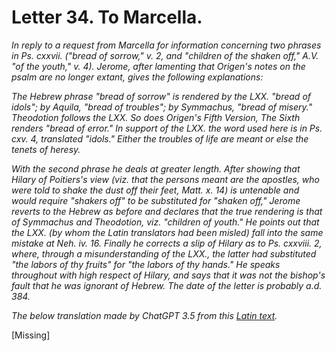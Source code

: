 <h1>Letter 34. To Marcella.</h1>

<p><i>In reply to a request from Marcella for information concerning two phrases in Ps. cxxvii. ("bread of sorrow," v. 2, and "children of the shaken off," A.V. "of the youth," v. 4). Jerome, after lamenting that Origen's notes on the psalm are no longer extant, gives the following explanations:

The Hebrew phrase "bread of sorrow" is rendered by the LXX. "bread of idols"; by Aquila, "bread of troubles"; by Symmachus, "bread of misery." Theodotion follows the LXX. So does Origen's Fifth Version, The Sixth renders "bread of error." In support of the LXX. the word used here is in Ps. cxv. 4, translated "idols." Either the troubles of life are meant or else the tenets of heresy.

With the second phrase he deals at greater length. After showing that Hilary of Poitiers's view (viz. that the persons meant are the apostles, who were told to shake the dust off their feet, Matt. x. 14) is untenable and would require "shakers off" to be substituted for "shaken off," Jerome reverts to the Hebrew as before and declares that the true rendering is that of Symmachus and Theodotion, viz. "children of youth." He points out that the LXX. (by whom the Latin translators had been misled) fall into the same mistake at Neh. iv. 16. Finally he corrects a slip of Hilary as to Ps. cxxviii. 2, where, through a misunderstanding of the LXX., the latter had substituted "the labors of thy fruits" for "the labors of thy hands." He speaks throughout with high respect of Hilary, and says that it was not the bishop's fault that he was ignorant of Hebrew. The date of the letter is probably a.d. 384.

The below translation made by ChatGPT 3.5 from this <a href='https://catholiclibrary.org/library/view?docId=Fathers-OR/PL.022.html;chunk.id=00000293'>Latin text</a>.</i></p>

[Missing]